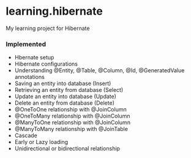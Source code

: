 # learning.hibernate
My learning project for Hibernate

### Implemented
 - Hbernate setup
 - Hibernate configurations
 - Understanding @Entity, @Table, @Column, @Id, @GeneratedValue annotations
 - Saving an entity into database (Insert)
 - Retrieving an entity from database (Select)
 - Update an entity into database (Update)
 - Delete an entity from database (Delete)
 - @OneToOne relationship with @JoinColumn
 - @OneToMany relationship with @JoinColumn
 - @ManyToOne relationship with @JoinColumn
 - @ManyToMany relationship with @JoinTable
 - Cascade
 - Early or Lazy loading
 - Unidirectional or bidirectional relationship